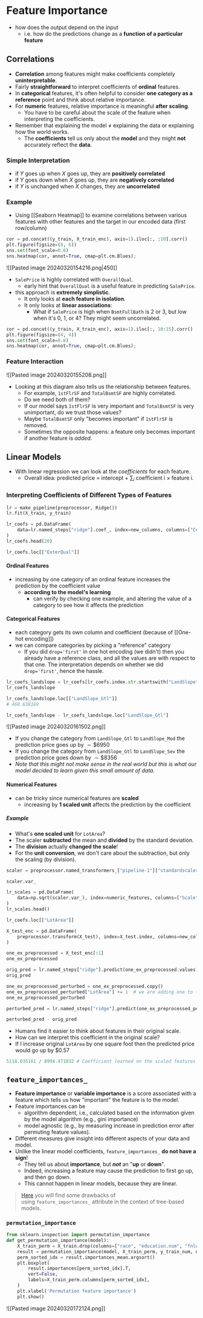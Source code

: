# Feature Importance
- how does the output depend on the input
	- i.e. how do the predictions change as a **function of a particular feature**
## Correlations
- **Correlation** among features might make coefficients completely **uninterpretable**. 
- Fairly **straightforward** to interpret coefficients of **ordinal** features. 
- In **categorical** features, it's often helpful to consider **one category as a reference** point and think about relative importance. 
- For **numeric** features, relative importance is meaningful **after scaling**.
	- You have to be careful about the scale of the feature when interpreting the coefficients. 
- Remember that explaining the model $\neq$ explaining the data or explaining how the world works.
	- The **coefficients** tell us only about the **model** and they might **not** accurately reflect the **data**. 
### Simple Interpretation
- if $Y$ goes up when $X$ goes up, they are **positively correlated**
- if $Y$ goes down when $X$ goes up, they are **negatively correlated**
- if $Y$ is unchanged when $X$ changes, they are **uncorrelated**
### Example
- Using [[Seaborn Heatmap]] to examine correlations between various features with other features and the target in our encoded data (first row/column)
```python
cor = pd.concat((y_train, X_train_enc), axis=1).iloc[:, :10].corr()
plt.figure(figsize=(8, 6))
sns.set(font_scale=0.8)
sns.heatmap(cor, annot=True, cmap=plt.cm.Blues);
```
![[Pasted image 20240320154216.png|450]]
- `SalePrice` is highly correlated with `OverallQual`.
	- early hint that `OverallQual` is a useful feature in predicting `SalePrice`.
- this approach is **extremely simplistic**.
	- It only looks at **each feature in isolation**.
	- It only looks at **linear associations**:
		- What if `SalePrice` is high when `BsmtFullBath` is 2 or 3, but low when it's 0, 1, or 4? They might seem uncorrelated.
```python
cor = pd.concat((y_train, X_train_enc), axis=1).iloc[:, 10:15].corr()
plt.figure(figsize=(4, 4))
sns.set(font_scale=0.8)
sns.heatmap(cor, annot=True, cmap=plt.cm.Blues);
```
### Feature Interaction
![[Pasted image 20240320155208.png]]
- Looking at this diagram also tells us the relationship between features. 
	- For example, `1stFlrSF` and `TotalBsmtSF` are highly correlated. 
	- Do we need both of them?
	- If our model says `1stFlrSF` is very important and `TotalBsmtSF` is very unimportant, do we trust those values?
	- Maybe `TotalBsmtSF` only "becomes important" if `1stFlrSF` is removed.
	- Sometimes the opposite happens: a feature only becomes important if another feature is _added_.
## Linear Models
- With linear regression we can look at the _coefficients_ for each feature.
	- Overall idea: predicted price = intercept + $\sum_i$ coefficient i $\times$ feature i.
### Interpreting Coefficients of Different Types of Features
```python
lr = make_pipeline(preprocessor, Ridge())
lr.fit(X_train, y_train)

lr_coefs = pd.DataFrame(
    data=lr.named_steps["ridge"].coef_, index=new_columns, columns=["Coefficient"]
)
lr_coefs.head(20)

lr_coefs.loc[["ExterQual"]]
```
#### Ordinal Features
- increasing by one category of an ordinal feature increases the prediction by the coefficient value
	- **according to the model's learning**
		- can verify by checking one example, and altering the value of a category to see how it affects the prediction
#### Categorical Features
- each category gets its own column and coefficient (because of [[One-hot encoding]])
- we can compare categories by picking a "reference" category
	- If you did `drop='first'` in one hot encoding (we didn't) then you already have a reference class, and all the values are with respect to that one. The interpretation depends on whether we did `drop='first'`, hence the hassle.
```python
lr_coefs_landslope = lr_coefs[lr_coefs.index.str.startswith("LandSlope")]
lr_coefs_landslope

lr_coefs_landslope.loc[["LandSlope_Gtl"]]
# 468.638169

lr_coefs_landslope - lr_coefs_landslope.loc["LandSlope_Gtl"]
```
![[Pasted image 20240320161502.png]]
- If you change the category from `LandSlope_Gtl` to `LandSlope_Mod` the prediction price goes up by $\sim\$6950$
- If you change the category from `LandSlope_Gtl` to `LandSlope_Sev` the prediction price goes down by $\sim\$8356$
- *Note that this might not make sense in the real world but this is what our model decided to learn given this small amount of data.*
#### Numerical Features
- can be tricky since numerical features are **scaled**
	- increasing by **1 scaled unit** affects the prediction by the coefficient
##### Example
- What's **one scaled unit** for `LotArea`? 
- The scaler **subtracted** the mean and **divided** by the standard deviation.
- The **division** actually **changed the scale**! 
- For the **unit conversion**, we don't care about the subtraction, but only the scaling (by division).
```python
scaler = preprocessor.named_transformers_["pipeline-1"]["standardscaler"]

scaler.var_

lr_scales = pd.DataFrame(
    data=np.sqrt(scaler.var_), index=numeric_features, columns=["Scale"]
)
lr_scales.head()

lr_coefs.loc[["LotArea"]]

X_test_enc = pd.DataFrame(
    preprocessor.transform(X_test), index=X_test.index, columns=new_columns
)

one_ex_preprocessed = X_test_enc[:1]
one_ex_preprocessed

orig_pred = lr.named_steps["ridge"].predict(one_ex_preprocessed.values)
orig_pred

one_ex_preprocessed_perturbed = one_ex_preprocessed.copy()
one_ex_preprocessed_perturbed["LotArea"] += 1  # we are adding one to the scaled LotArea
one_ex_preprocessed_perturbed

perturbed_pred = lr.named_steps["ridge"].predict(one_ex_preprocessed_perturbed.values)

perturbed_pred - orig_pred
```
- Humans find it easier to think about features in their original scale.  
- How can we interpret this coefficient in the original scale? 
- If I increase original `LotArea` by one square foot then the predicted price would go up by $0.57
```python
5118.035161 / 8994.471032 # Coefficient learned on the scaled features / the scaling factor for this feature
```


## `feature_importances_`
- **Feature importance** or **variable importance** is a score associated with a feature which tells us how "important" the feature is to the model.
- Feature importances can be
    - algorithm dependent, i.e., calculated based on the information given by the model algorithm (e.g., gini importance)
    - model agnostic (e.g., by measuring increase in prediction error after permuting feature values).
- Different measures give insight into different aspects of your data and model.
- Unlike the linear model coefficients, `feature_importances_` **do not have a sign**!
  - They tell us about **importance**, but ***not*** an "**up** or **down**".
  - Indeed, increasing a feature may cause the prediction to first go up, and then go down.
  - This cannot happen in linear models, because they are linear. 
> [Here](https://scikit-learn.org/stable/modules/permutation_importance.html#relation-to-impurity-based-importance-in-trees) you will find some drawbacks of using `feature_importances_` attribute in the context of tree-based models.
### `permutation_importance`
```python
from sklearn.inspection import permutation_importance
def get_permutation_importance(model):
    X_train_perm = X_train.drop(columns=["race", "education.num", "fnlwgt"])
    result = permutation_importance(model, X_train_perm, y_train_num, n_repeats=10, random_state=123)
    perm_sorted_idx = result.importances_mean.argsort()
    plt.boxplot(
        result.importances[perm_sorted_idx].T,
        vert=False,
        labels=X_train_perm.columns[perm_sorted_idx],
    )
    plt.xlabel('Permutation feature importance')
    plt.show()
```
![[Pasted image 20240320172124.png]]